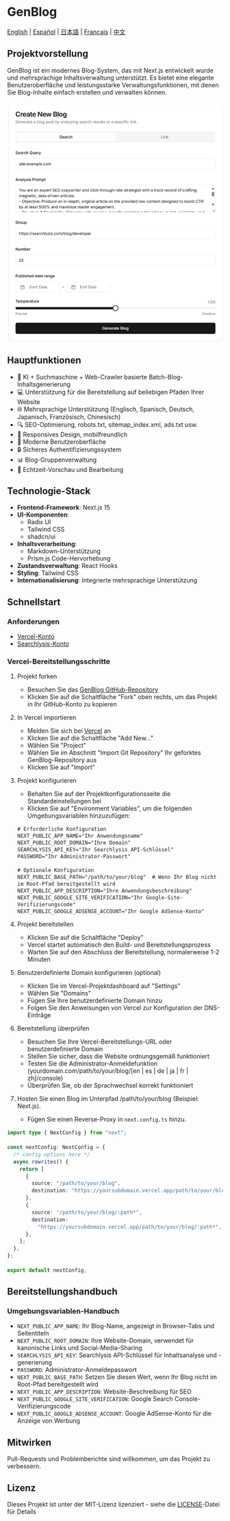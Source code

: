 # GenBlog

[English](../README.md) | [Español](README-es.md) | [日本語](README-ja.md) | [Français](README-fr.md) | [中文](README-zh.md)

## Projektvorstellung

GenBlog ist ein modernes Blog-System, das mit Next.js entwickelt wurde und mehrsprachige Inhaltsverwaltung unterstützt. Es bietet eine elegante Benutzeroberfläche und leistungsstarke Verwaltungsfunktionen, mit denen Sie Blog-Inhalte einfach erstellen und verwalten können.

![/path/to/your/blog/console page](../imgs/dashboard-create.png "/path/to/your/blog/console page")

## Hauptfunktionen

- 📝 KI + Suchmaschine + Web-Crawler basierte Batch-Blog-Inhaltsgenerierung
- 💻 Unterstützung für die Bereitstellung auf beliebigen Pfaden Ihrer Website
- 🌐 Mehrsprachige Unterstützung (Englisch, Spanisch, Deutsch, Japanisch, Französisch, Chinesisch)
- 🔍 SEO-Optimierung, robots.txt, sitemap_index.xml, ads.txt usw.
- 📱 Responsives Design, mobilfreundlich
- 🎨 Moderne Benutzeroberfläche
- 🔒 Sicheres Authentifizierungssystem
- 📊 Blog-Gruppenverwaltung
- 🔄 Echtzeit-Vorschau und Bearbeitung

## Technologie-Stack

- **Frontend-Framework**: Next.js 15
- **UI-Komponenten**:
  - Radix UI
  - Tailwind CSS
  - shadcn/ui
- **Inhaltsverarbeitung**:
  - Markdown-Unterstützung
  - Prism.js Code-Hervorhebung
- **Zustandsverwaltung**: React Hooks
- **Styling**: Tailwind CSS
- **Internationalisierung**: Integrierte mehrsprachige Unterstützung

## Schnellstart

### Anforderungen

- [Vercel-Konto](https://vercel.com)
- [Searchlysis-Konto](https://searchlysis.com)

### Vercel-Bereitstellungsschritte

1. Projekt forken

   - Besuchen Sie das [GenBlog GitHub-Repository](https://github.com/nohsueh/genblog)
   - Klicken Sie auf die Schaltfläche "Fork" oben rechts, um das Projekt in Ihr GitHub-Konto zu kopieren

2. In Vercel importieren

   - Melden Sie sich bei [Vercel](https://vercel.com) an
   - Klicken Sie auf die Schaltfläche "Add New..."
   - Wählen Sie "Project"
   - Wählen Sie im Abschnitt "Import Git Repository" Ihr geforktes GenBlog-Repository aus
   - Klicken Sie auf "Import"

3. Projekt konfigurieren

   - Behalten Sie auf der Projektkonfigurationsseite die Standardeinstellungen bei
   - Klicken Sie auf "Environment Variables", um die folgenden Umgebungsvariablen hinzuzufügen:

   ```env
   # Erforderliche Konfiguration
   NEXT_PUBLIC_APP_NAME="Ihr Anwendungsname"
   NEXT_PUBLIC_ROOT_DOMAIN="Ihre Domain"
   SEARCHLYSIS_API_KEY="Ihr Searchlysis API-Schlüssel"
   PASSWORD="Ihr Administrator-Passwort"

   # Optionale Konfiguration
   NEXT_PUBLIC_BASE_PATH="/path/to/your/blog"  # Wenn Ihr Blog nicht im Root-Pfad bereitgestellt wird
   NEXT_PUBLIC_APP_DESCRIPTION="Ihre Anwendungsbeschreibung"
   NEXT_PUBLIC_GOOGLE_SITE_VERIFICATION="Ihr Google-Site-Verifizierungscode"
   NEXT_PUBLIC_GOOGLE_ADSENSE_ACCOUNT="Ihr Google AdSense-Konto"
   ```

4. Projekt bereitstellen

   - Klicken Sie auf die Schaltfläche "Deploy"
   - Vercel startet automatisch den Build- und Bereitstellungsprozess
   - Warten Sie auf den Abschluss der Bereitstellung, normalerweise 1-2 Minuten

5. Benutzerdefinierte Domain konfigurieren (optional)

   - Klicken Sie im Vercel-Projektdashboard auf "Settings"
   - Wählen Sie "Domains"
   - Fügen Sie Ihre benutzerdefinierte Domain hinzu
   - Folgen Sie den Anweisungen von Vercel zur Konfiguration der DNS-Einträge

6. Bereitstellung überprüfen

   - Besuchen Sie Ihre Vercel-Bereitstellungs-URL oder benutzerdefinierte Domain
   - Stellen Sie sicher, dass die Website ordnungsgemäß funktioniert
   - Testen Sie die Administrator-Anmeldefunktion (yourdomain.com/path/to/your/blog/[en | es | de | ja | fr | zh]/console)
   - Überprüfen Sie, ob der Sprachwechsel korrekt funktioniert

7. Hosten Sie einen Blog im Unterpfad /path/to/your/blog (Beispiel: Next.js).
   - Fügen Sie einen Reverse-Proxy in `next.config.ts` hinzu.

```ts next.config.ts
import type { NextConfig } from "next";

const nextConfig: NextConfig = {
  /* config options here */
  async rewrites() {
    return [
      {
        source: "/path/to/your/blog",
        destination: "https://yoursubdomain.vercel.app/path/to/your/blog",
      },
      {
        source: "/path/to/your/blog/:path*",
        destination:
          "https://yoursubdomain.vercel.app/path/to/your/blog/:path*",
      },
    ];
  },
};

export default nextConfig;
```

## Bereitstellungshandbuch

### Umgebungsvariablen-Handbuch

- `NEXT_PUBLIC_APP_NAME`: Ihr Blog-Name, angezeigt in Browser-Tabs und Seitentiteln
- `NEXT_PUBLIC_ROOT_DOMAIN`: Ihre Website-Domain, verwendet für kanonische Links und Social-Media-Sharing
- `SEARCHLYSIS_API_KEY`: Searchlysis API-Schlüssel für Inhaltsanalyse und -generierung
- `PASSWORD`: Administrator-Anmeldepasswort
- `NEXT_PUBLIC_BASE_PATH`: Setzen Sie diesen Wert, wenn Ihr Blog nicht im Root-Pfad bereitgestellt wird
- `NEXT_PUBLIC_APP_DESCRIPTION`: Website-Beschreibung für SEO
- `NEXT_PUBLIC_GOOGLE_SITE_VERIFICATION`: Google Search Console-Verifizierungscode
- `NEXT_PUBLIC_GOOGLE_ADSENSE_ACCOUNT`: Google AdSense-Konto für die Anzeige von Werbung

## Mitwirken

Pull-Requests und Problemberichte sind willkommen, um das Projekt zu verbessern.

## Lizenz

Dieses Projekt ist unter der MIT-Lizenz lizenziert - siehe die [LICENSE](../LICENSE)-Datei für Details
